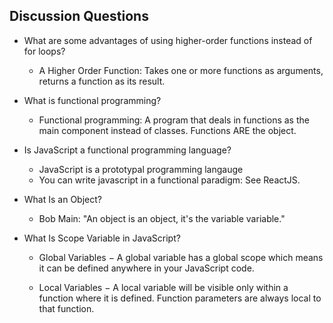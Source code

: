 ## Discussion Questions

* What are some advantages of using higher-order functions instead of for loops?

    - A Higher Order Function: Takes one or more functions as arguments, returns a function as its result.

* What is functional programming?

    - Functional programming: A program that deals in functions as the main component instead of classes. Functions ARE the object.

* Is JavaScript a functional programming language?

    - JavaScript is a prototypal programming langauge
    - You can write javascript in a functional paradigm: See ReactJS.

* What Is an Object?

    - Bob Main: "An object is an object, it's the variable variable."

* What Is Scope Variable in JavaScript?

    - Global Variables − A global variable has a global scope which means it can be defined anywhere in your JavaScript code.

    - Local Variables − A local variable will be visible only within a function where it is defined. Function parameters are always local to that function.